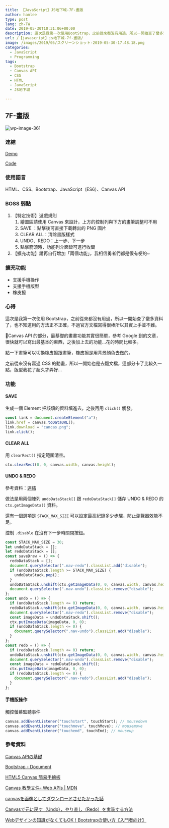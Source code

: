 ```yaml
---
title: 【JavaScript】JS地下城-7F-畫版
author: hanlee
type: post
lang: zh-TW
date: 2019-05-30T10:31:06+00:00
description: 這次是我第一次使用BootStrap，之前從來都沒有用過，所以一開始查了蠻多資料了，也不知道用的方法正不正確，不過官方文檔寫得很棒所以其實上手並不難。Canvas API的部分，最基礎的畫畫功能其實很簡單，參考Google到的文章，很快就可以寫出最基本的東西，之後加上去的功能...花的時間比較多。
url: /【javascript】js地下城-7f-畫版/
image: /images/2019/05/スクリーンショット-2019-05-30-17.48.18.png
categories:
  - JavaScript
  - Programming
tags:
  - Bootstrap
  - Canvas API
  - CSS
  - HTML
  - JavaScript
  - JS地下城

---
```


## 7F-畫版

![wp-image-361](/images/2019/05/スクリーンショット-2019-05-30-17.48.18.png)

### 連結

[Demo](https://hannoeru.github.io/canvas-panel/)

[Code](https://github.com/hannoeru/canvas-panel)

### 使用語言

HTML、CSS、Bootstrap、JavaScript（ES6）、Canvas API

### BOSS 弱點

1. 【特定技術】遊戲規則
   1. 繪圖區請使用 Canvas 來設計，上方的控制列與下方的畫筆調整可不用
   2. SAVE ：點擊後可直接下載轉出的 PNG 圖片
   3. CLEAR ALL：清除畫版樣式
   4. UNDO、REDO：上一步、下一步
   5. 點擊箭頭時，功能列介面皆可進行收闔
2. 【擴充功能】請再自行增加「兩個功能」，我相信勇者們都是很有梗的~

### 擴充功能

- 支援手機操作
- 支援手機版型
- 橡皮擦

### 心得

這次是我第一次使用 Bootstrap，之前從來都沒有用過，所以一開始查了蠻多資料了，也不知道用的方法正不正確，不過官方文檔寫得很棒所以其實上手並不難。

Canvas API 的部分，最基礎的畫畫功能其實很簡單，參考 Google
到的文章，很快就可以寫出最基本的東西，之後加上去的功能&#8230;花的時間比較多。

點一下畫筆可以切換橡皮擦跟畫筆，橡皮擦是用背景顏色去做的。

之前從來沒有寫過 CSS 的動畫，所以一開始也是去翻文檔，這部分卡了比較久一點，版型我花了超久才弄好&#8230;

### 功能

#### SAVE

生成一個 Element 把該填的資料填進去，之後再用 `click()` 觸發。

```js
const link = document.createElement("a");
link.href = canvas.toDataURL();
link.download = "cancas.png";
link.click();
```

#### CLEAR ALL

用 `clearRect()` 指定範圍清空。

```js
ctx.clearRect(0, 0, canvas.width, canvas.height);
```

#### UNDO & REDO

參考資料：[連結][1]

做法是用兩個陣列 `undoDataStack[]` 跟 `redoDataStack[]` 儲存 UNDO & REDO 的
`ctx.getImageData()` 資料。

還有一個選項是 `STACK_MAX_SIZE` 可以設定最高紀錄多少步驟，防止瀏覽器效能不足。

控制 `.disable` 在沒有下一步時關閉按鈕。

```js
const STACK_MAX_SIZE = 30;
let undoDataStack = [];
let redoDataStack = [];
const saveDraw = () => {
  redoDataStack = [];
  document.querySelector(".nav-redo").classList.add("disable");
  if (undoDataStack.length >= STACK_MAX_SIZE) {
    undoDataStack.pop();
  }
  undoDataStack.unshift(ctx.getImageData(0, 0, canvas.width, canvas.height));
  document.querySelector(".nav-undo").classList.remove("disable");
};
const undo = () => {
  if (undoDataStack.length <= 0) return;
  redoDataStack.unshift(ctx.getImageData(0, 0, canvas.width, canvas.height));
  document.querySelector(".nav-redo").classList.remove("disable");
  const imageData = undoDataStack.shift();
  ctx.putImageData(imageData, 0, 0);
  if (undoDataStack.length <= 0) {
    document.querySelector(".nav-undo").classList.add("disable");
  }
};
const redo = () => {
  if (redoDataStack.length <= 0) return;
  undoDataStack.unshift(ctx.getImageData(0, 0, canvas.width, canvas.height));
  document.querySelector(".nav-undo").classList.remove("disable");
  const imageData = redoDataStack.shift();
  ctx.putImageData(imageData, 0, 0);
  if (redoDataStack.length <= 0) {
    document.querySelector(".nav-redo").classList.add("disable");
  }
};
```

#### 手機版操作

觸控螢幕監聽事件

```js
canvas.addEventListener("touchstart", touchStart); // mousedown
canvas.addEventListener("touchmove", touchMove); // mousemove
canvas.addEventListener("touchend", touchEnd); // mouseup
```

### 參考資料

[Canvas APIの基礎][2]

[Bootstrap - Document][3]

[HTML5 Canvas 簡易手繪板][4]

[Canvas 教學文件- Web APIs | MDN][5]

[canvasを画像としてダウンロードさせたかった話][6]

[Canvasで元に戻す（Undo），やり直し（Redo）を実装する方法][1]

[Webデザインの知識がなくてもOK！Bootstrapの使い方【入門者向け】][7]

[1]: https://qiita.com/ampersand/items/69c8d632ed9f60358418
[2]: https://www.atmarkit.co.jp/ait/articles/1208/01/news151.html
[3]: https://getbootstrap.com/docs/4.3/getting-started/introduction/
[4]: https://audi.tw/Blog/JavaScript/javascript.html5.canvas.asp
[5]: https://developer.mozilla.org/zh-TW/docs/Web/API/Canvas_API/Tutorial
[6]: https://qiita.com/iwaimagic/items/1d16a721b36f04e91aed
[7]: https://techacademy.jp/magazine/6270
